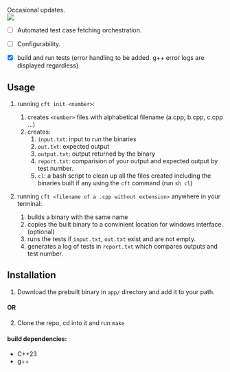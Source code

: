 Occasional updates. <br>
<img src="https://img.shields.io/github/actions/workflow/status/hhf112/cft/c-cpp.yml">

- [ ] Automated test case fetching orchestration.
- [ ] Configurability.
- [x] build and run tests (error handling to be added. g++ error logs are displayed regardless)


## Usage 
1. running `cft init <number>`: 
    1. creates `<number>` files with alphabetical filename (a.cpp, b.cpp, c.cpp ...) 
    2. creates:
        1. `input.txt`: input to run the binaries
        2.  `out.txt`: expected output
        3. `output.txt`: output returned by the binary
        4. `report.txt`: comparision of your output and expected output by test number.
        3. `cl`: a bash script to clean up all the files created including the binaries built if any using the `cft` command (run `sh cl`)

2. running `cft <filename of a .cpp without extension>` anywhere in your terminal: 
    1. builds a binary with the same name
    2. copies the built binary to a convinient location for windows interface. (optional)
    2. runs the tests if `input.txt`, `out.txt` exist and are not empty.
    3. generates a log of tests in `report.txt` which compares outputs and test number.


## Installation
1. Download the prebuilt binary in `app/` directory and add it to your path.

#### OR

2. Clone the repo, cd into it and run `make`
#### build dependencies:
- C++23
- g++

